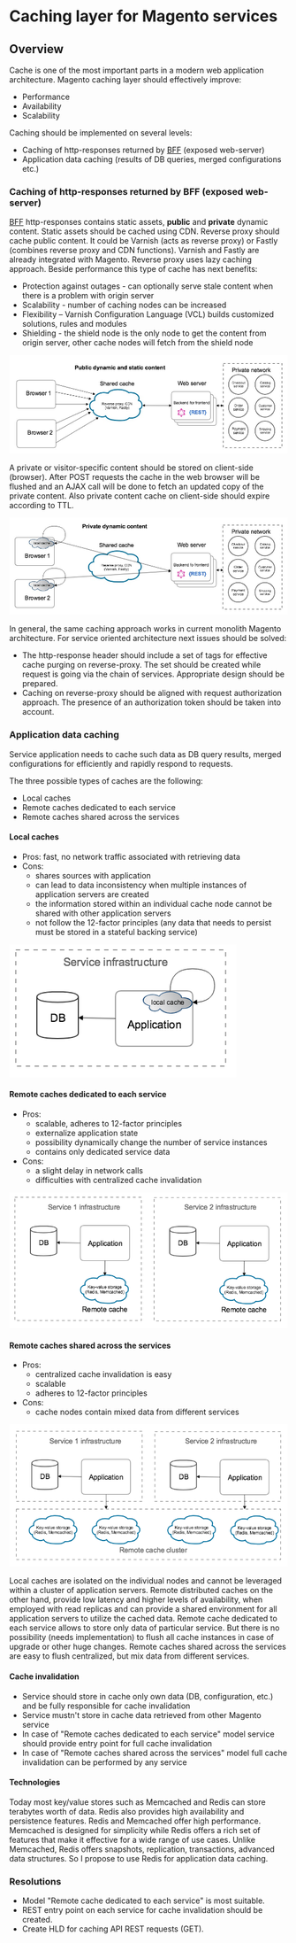 # Caching layer for Magento services

## Overview

Cache is one of the most important parts in a modern web application architecture.
Magento caching layer should effectively improve:
 * Performance
 * Availability
 * Scalability

Caching should be implemented on several levels:
 * Caching of http-responses returned by [BFF](https://github.com/magento/architecture/blob/master/design-documents/service-isolation.md#backends-for-frontends) (exposed web-server) 
 * Application data caching (results of DB queries, merged configurations etc.)

### Caching of http-responses returned by BFF (exposed web-server)

[BFF](https://github.com/magento/architecture/blob/master/design-documents/service-isolation.md#backends-for-frontends) http-responses contains static assets, **public** and **private** dynamic content.
Static assets should be cached using CDN. Reverse proxy should cache public content.
It could be Varnish (acts as reverse proxy) or Fastly (combines reverse proxy and CDN functions).
Varnish and Fastly are already integrated with Magento. Reverse proxy uses lazy caching approach.
Beside performance this type of cache has next benefits:
 * Protection against outages - can optionally serve stale content when there is a problem with origin server
 * Scalability - number of caching nodes can be increased
 * Flexibility – Varnish Configuration Language (VCL) builds customized solutions, rules and modules
 * Shielding - the shield node is the only node to get the content from origin server, other cache nodes will fetch from the shield node
 
 ![Public content caching](img/public-cache.jpg)

A private or visitor-specific content should be stored on client-side (browser). After POST requests the cache 
in the web browser will be flushed and an AJAX call will be done to fetch an updated copy of the private content.
Also private content cache on client-side should expire according to TTL.

 ![Private content caching](img/private-cache.jpg)
 
 In general, the same caching approach works in current monolith Magento architecture.
 For service oriented architecture next issues should be solved:
  * The http-response header should include a set of tags for effective cache purging on reverse-proxy.
 The set should be created while request is going via the chain of services. Appropriate design should be prepared.
  * Caching on reverse-proxy should be aligned with request authorization approach. The presence of an authorization token should be taken into account.
  

### Application data caching

Service application needs to cache such data as DB query results, merged configurations for efficiently and rapidly respond to requests.

The three possible types of caches are the following:
 * Local caches
 * Remote caches dedicated to each service
 * Remote caches shared across the services
 
#### Local caches
 - Pros: fast, no network traffic associated with retrieving data
 - Cons: 
   - shares sources with application
   - can lead to data inconsistency when multiple instances of application servers are created
   - the information stored within an individual cache node cannot be shared with other application servers
   - not follow the 12-factor principles (any data that needs to persist must be stored in a stateful backing service)
 
 ![Local cache](img/local-app-cache.png)
 
#### Remote caches dedicated to each service
 - Pros: 
   - scalable, adheres to 12-factor principles
   - externalize application state
   - possibility dynamically change the number of service instances
   - contains only dedicated service data
 - Cons: 
   - a slight delay in network calls
   - difficulties with centralized cache invalidation
 
  ![Remote cache dedicated to each service](img/remote-dedicated-cache.png)
 
#### Remote caches shared across the services
 - Pros: 
   - centralized cache invalidation is easy
   - scalable
   - adheres to 12-factor principles
 - Cons: 
   - cache nodes contain mixed data from different services
 
 ![Remote cache shared across the services](img/remote-cache-cluster.png)
 
Local caches are isolated on the individual nodes and cannot be leveraged within a cluster of application servers.
Remote distributed caches on the other hand, provide low latency and higher levels of availability, when employed with read replicas and can provide a shared environment for all application servers to utilize the cached data.
Remote cache dedicated to each service allows to store only data of particular service. 
But there is no possibility (needs implementation) to flush all cache instances in case of upgrade or other huge changes.
Remote caches shared across the services are easy to flush centralized, but mix data from different services.


#### Cache invalidation
 - Service should store in cache only own data (DB, configuration, etc.) and be fully responsible for cache invalidation
 - Service mustn't store in cache data retrieved from other Magento service
 - In case of "Remote caches dedicated to each service" model service should provide entry point for full cache invalidation
 - In case of "Remote caches shared across the services" model full cache invalidation can be performed by any service

#### Technologies 
Today most key/value stores such as Memcached and Redis can store terabytes worth of data. Redis also provides high availability and persistence features. 
Redis and Memcached offer high performance. Memcached is designed for simplicity while Redis offers a rich set of features that make it effective for a wide range of use cases.
Unlike Memcached, Redis offers snapshots, replication, transactions, advanced data structures. So I propose to use Redis for application data caching.

### Resolutions
 - Model "Remote cache dedicated to each service" is most suitable.
 - REST entry point on each service for cache invalidation should be created.
 - Create HLD for caching API REST requests (GET).
 